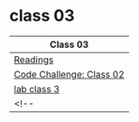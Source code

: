 # class 03

| Class 03 |
| ------- |
| [Readings](./Reading.md)|
| [Code Challenge: Class 02](https://github.com/Leenaalzaben/data-structures-and-algorithm/blob/main/array-binary-search/array-binary-search.md)|
| [lab class 3](https://github.com/ibrahimfqaisi/madlib-cli/blob/main/README.md)|
<!-- | [Learning Journal](./LearningJournal.md) | -->




